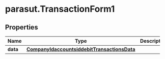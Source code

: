 # parasut.TransactionForm1

## Properties
Name | Type | Description | Notes
------------ | ------------- | ------------- | -------------
**data** | [**CompanyIdaccountsiddebitTransactionsData**](CompanyIdaccountsiddebitTransactionsData.md) |  | 


